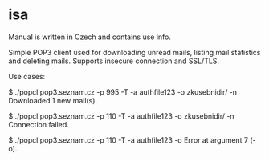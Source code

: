 # isa

Manual is written in Czech and contains use info.

Simple POP3 client used for downloading unread mails, listing mail statistics and deleting mails. Supports insecure connection and SSL/TLS.


Use cases:

$ ./popcl pop3.seznam.cz -p 995 -T -a authfile123 -o zkusebnidir/ -n
Downloaded 1 new mail(s).

$ ./popcl pop3.seznam.cz -p 110 -T -a authfile123 -o zkusebnidir/ -n
Connection failed.

$ ./popcl pop3.seznam.cz -p 110 -T -a authfile123 -o 
Error at argument 7 (-o).


